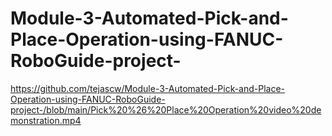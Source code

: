 # Module-3-Automated-Pick-and-Place-Operation-using-FANUC-RoboGuide-project-

https://github.com/tejascw/Module-3-Automated-Pick-and-Place-Operation-using-FANUC-RoboGuide-project-/blob/main/Pick%20%26%20Place%20Operation%20video%20demonstration.mp4
